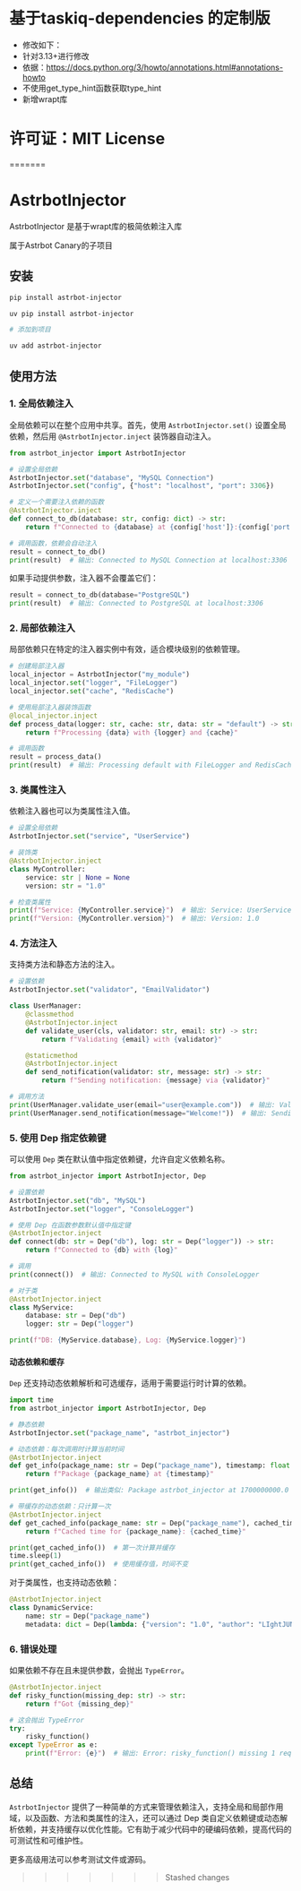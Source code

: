 
# 基于taskiq-dependencies 的定制版
- 修改如下：
- 针对3.13+进行修改
- 依据：https://docs.python.org/3/howto/annotations.html#annotations-howto
- 不使用get_type_hint函数获取type_hint
- 新增wrapt库

# 许可证：MIT License
=======
# AstrbotInjector

AstrbotInjector 是基于wrapt库的极简依赖注入库

属于Astrbot Canary的子项目


## 安装

```bash
pip install astrbot-injector

uv pip install astrbot-injector

# 添加到项目

uv add astrbot-injector

```

## 使用方法

### 1. 全局依赖注入

全局依赖可以在整个应用中共享。首先，使用 `AstrbotInjector.set()` 设置全局依赖，然后用 `@AstrbotInjector.inject` 装饰器自动注入。

```python
from astrbot_injector import AstrbotInjector

# 设置全局依赖
AstrbotInjector.set("database", "MySQL Connection")
AstrbotInjector.set("config", {"host": "localhost", "port": 3306})

# 定义一个需要注入依赖的函数
@AstrbotInjector.inject
def connect_to_db(database: str, config: dict) -> str:
    return f"Connected to {database} at {config['host']}:{config['port']}"

# 调用函数，依赖会自动注入
result = connect_to_db()
print(result)  # 输出: Connected to MySQL Connection at localhost:3306
```

如果手动提供参数，注入器不会覆盖它们：

```python
result = connect_to_db(database="PostgreSQL")
print(result)  # 输出: Connected to PostgreSQL at localhost:3306
```

### 2. 局部依赖注入

局部依赖只在特定的注入器实例中有效，适合模块级别的依赖管理。

```python
# 创建局部注入器
local_injector = AstrbotInjector("my_module")
local_injector.set("logger", "FileLogger")
local_injector.set("cache", "RedisCache")

# 使用局部注入器装饰函数
@local_injector.inject
def process_data(logger: str, cache: str, data: str = "default") -> str:
    return f"Processing {data} with {logger} and {cache}"

# 调用函数
result = process_data()
print(result)  # 输出: Processing default with FileLogger and RedisCache
```

### 3. 类属性注入

依赖注入器也可以为类属性注入值。

```python
# 设置全局依赖
AstrbotInjector.set("service", "UserService")

# 装饰类
@AstrbotInjector.inject
class MyController:
    service: str | None = None
    version: str = "1.0"

# 检查类属性
print(f"Service: {MyController.service}")  # 输出: Service: UserService
print(f"Version: {MyController.version}")  # 输出: Version: 1.0
```

### 4. 方法注入

支持类方法和静态方法的注入。

```python
# 设置依赖
AstrbotInjector.set("validator", "EmailValidator")

class UserManager:
    @classmethod
    @AstrbotInjector.inject
    def validate_user(cls, validator: str, email: str) -> str:
        return f"Validating {email} with {validator}"

    @staticmethod
    @AstrbotInjector.inject
    def send_notification(validator: str, message: str) -> str:
        return f"Sending notification: {message} via {validator}"

# 调用方法
print(UserManager.validate_user(email="user@example.com"))  # 输出: Validating user@example.com with EmailValidator
print(UserManager.send_notification(message="Welcome!"))  # 输出: Sending notification: Welcome! via EmailValidator
```

### 5. 使用 Dep 指定依赖键

可以使用 `Dep` 类在默认值中指定依赖键，允许自定义依赖名称。

```python
from astrbot_injector import AstrbotInjector, Dep

# 设置依赖
AstrbotInjector.set("db", "MySQL")
AstrbotInjector.set("logger", "ConsoleLogger")

# 使用 Dep 在函数参数默认值中指定键
@AstrbotInjector.inject
def connect(db: str = Dep("db"), log: str = Dep("logger")) -> str:
    return f"Connected to {db} with {log}"

# 调用
print(connect())  # 输出: Connected to MySQL with ConsoleLogger

# 对于类
@AstrbotInjector.inject
class MyService:
    database: str = Dep("db")
    logger: str = Dep("logger")

print(f"DB: {MyService.database}, Log: {MyService.logger}")
```

#### 动态依赖和缓存

`Dep` 还支持动态依赖解析和可选缓存，适用于需要运行时计算的依赖。

```python
import time
from astrbot_injector import AstrbotInjector, Dep

# 静态依赖
AstrbotInjector.set("package_name", "astrbot_injector")

# 动态依赖：每次调用时计算当前时间
@AstrbotInjector.inject
def get_info(package_name: str = Dep("package_name"), timestamp: float = Dep(lambda: time.time())) -> str:
    return f"Package {package_name} at {timestamp}"

print(get_info())  # 输出类似: Package astrbot_injector at 1700000000.0

# 带缓存的动态依赖：只计算一次
@AstrbotInjector.inject
def get_cached_info(package_name: str = Dep("package_name"), cached_time: float = Dep(lambda: time.time(), cache=True)) -> str:
    return f"Cached time for {package_name}: {cached_time}"

print(get_cached_info())  # 第一次计算并缓存
time.sleep(1)
print(get_cached_info())  # 使用缓存值，时间不变
```

对于类属性，也支持动态依赖：

```python
@AstrbotInjector.inject
class DynamicService:
    name: str = Dep("package_name")
    metadata: dict = Dep(lambda: {"version": "1.0", "author": "LIghtJUNction"}, cache=True)
```

### 6. 错误处理

如果依赖不存在且未提供参数，会抛出 `TypeError`。

```python
@AstrbotInjector.inject
def risky_function(missing_dep: str) -> str:
    return f"Got {missing_dep}"

# 这会抛出 TypeError
try:
    risky_function()
except TypeError as e:
    print(f"Error: {e}")  # 输出: Error: risky_function() missing 1 required positional argument: 'missing_dep'
```

## 总结

`AstrbotInjector` 提供了一种简单的方式来管理依赖注入，支持全局和局部作用域，以及函数、方法和类属性的注入，还可以通过 Dep 类自定义依赖键或动态解析依赖，并支持缓存以优化性能。它有助于减少代码中的硬编码依赖，提高代码的可测试性和可维护性。

更多高级用法可以参考测试文件或源码。
>>>>>>> Stashed changes
